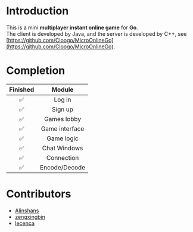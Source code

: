 # Introduction

This is a mini **multiplayer instant online game** for **Go**.<br>
The client is developed by Java, and the server is developed by C++, see [https://github.com/Cloogo/MicroOnlineGo](https://github.com/Cloogo/MicroOnlineGo).

# Completion

| Finished           | Module         |
| :----------------: | :-------------:|
| :white_check_mark: | Log in         |
| :white_check_mark: | Sign up        | 
| :white_check_mark: | Games lobby    |
| :white_check_mark: | Game interface |
| :white_check_mark: | Game logic     |
| :white_check_mark: | Chat Windows   |
| :white_check_mark: | Connection     |
| :white_check_mark: | Encode/Decode  |

# Contributors

* [Alinshans](https://github.com/Alinshans/GoClientDev)
* [zengxingbin](https://github.com/zengxingbin/GoClientDev)
* [lecenca](https://github.com/lecenca/GoClientDev)

